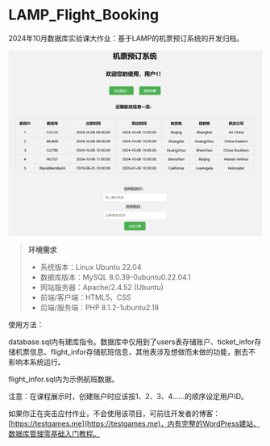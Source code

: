 # LAMP_Flight_Booking
2024年10月数据库实验课大作业：基于LAMP的机票预订系统的开发归档。

![readme.png](readme.png "页面效果")

> **环境需求**
> 
> - 系统版本：Linux Ubuntu 22.04
> - 数据库版本：MySQL 8.0.39-0ubuntu0.22.04.1
> - 网站服务器：Apache/2.4.52 (Ubuntu)
> - 前端/客户端：HTML5，CSS
> - 后端/服务端：PHP 8.1.2-1ubuntu2.18

使用方法：
 
 database.sql内有建库指令。数据库中仅用到了users表存储账户、ticket_infor存储机票信息、flight_infor存储航班信息，其他表涉及想做而未做的功能，删去不影响本系统运行。
 
 flight_infor.sql内为示例航班数据。

注意：在课程展示时，创建账户时应该按1、2、3、4……的顺序设定用户ID。

如果你正在突击应付作业，不会使用该项目，可前往开发者的博客：[https://testgames.me](https://testgames.me)，内有完整的WordPress建站、数据库管理零基础入门教程。